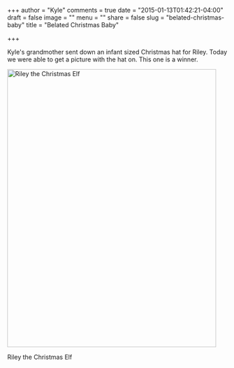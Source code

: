 +++
author = "Kyle"
comments = true
date = "2015-01-13T01:42:21-04:00"
draft = false
image = ""
menu = ""
share = false
slug = "belated-christmas-baby"
title = "Belated Christmas Baby"

+++

Kyle's grandmother sent down an infant sized Christmas hat for Riley. Today we were able to get a picture with the hat on. This one is a winner.
<!--more-->
<img class="" src="http://kylethornton.smugmug.com/Family/Riley-Marie/20150101-to-20150112/i-vPkQSsV/0/M/IMG_1669-M.jpg" alt="Riley the Christmas Elf" width="478" height="637" />
<p class="caption">Riley the Christmas Elf</p>